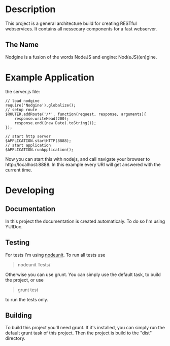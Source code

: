 # Description #
This project is a general architecture build for creating RESTful webservices. It contains all nessecary components for
a fast webserver.

## The Name ##
Nodgine is a fusion of the words NodeJS and engine: Nod(eJS)(en)gine.

# Example Application #
the server.js file:

	// load nodgine
	require('Nodgine').globalize();
	// setup route
	$ROUTER.addRoute('/*', function(request, response, arguments){
		response.writeHead(200);
		response.end((new Date).toString());
	});
	
	// start http server
	$APPLICATION.startHTTP(8888);
	// start application
	$APPLICATION.runApplication();

Now you can start this with nodejs, and call navigate your browser to http://localhost:8888. In this example every URI will
get answered with the current time.

# Developing #

## Documentation #
In this project the documentation is created automaticaly. To do so I'm using YUIDoc.

## Testing ##
For tests I'm using [nodeunit](https://github.com/caolan/nodeunit). To run all tests use
> nodeunit Tests/

Otherwise you can use grunt. You can simply use the default task, to build the project, or use
> grunt test

to run the tests only.

## Building ##
To build this project you'll need grunt. If it's installed, you can simply run the default grunt task of this project.
Then the project is build to the "dist" directory.